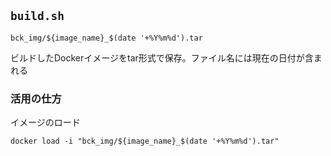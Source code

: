 

## `build.sh`
```
bck_img/${image_name}_$(date '+%Y%m%d').tar
```
ビルドしたDockerイメージをtar形式で保存。ファイル名には現在の日付が含まれる

### 活用の仕方
イメージのロード
```
docker load -i "bck_img/${image_name}_$(date '+%Y%m%d').tar"
```